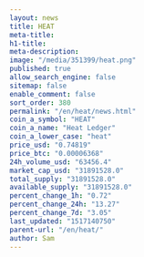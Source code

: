```yaml
---
layout: news
title: HEAT
meta-title: 
h1-title: 
meta-description: 
image: "/media/351399/heat.png"
published: true
allow_search_engine: false
sitemap: false
enable_comment: false
sort_order: 380
permalink: "/en/heat/news.html"
coin_a_symbol: "HEAT"
coin_a_name: "Heat Ledger"
coin_a_lower_case: "heat"
price_usd: "0.74819"
price_btc: "0.00006368"
24h_volume_usd: "63456.4"
market_cap_usd: "31891528.0"
total_supply: "31891528.0"
available_supply: "31891528.0"
percent_change_1h: "0.72"
percent_change_24h: "13.27"
percent_change_7d: "3.05"
last_updated: "1517140750"
parent-url: "/en/heat/"
author: Sam
---
```


